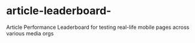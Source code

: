 # article-leaderboard-
Article Performance Leaderboard for testing real-life mobile pages across various media orgs

